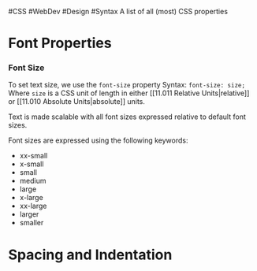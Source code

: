 #CSS #WebDev #Design #Syntax 
A list of all (most) CSS properties 

# Font Properties

### Font Size
To set text size, we use the `font-size` property
Syntax:
`font-size: size;`
Where `size` is a CSS unit of length in either [[11.011 Relative Units|relative]] or [[11.010 Absolute Units|absolute]] units.

Text is made scalable with all font sizes expressed relative to default font sizes.

Font sizes are expressed using the following keywords:
- xx-small
- x-small
- small
- medium
- large
- x-large
- xx-large
- larger
- smaller

# Spacing and Indentation
